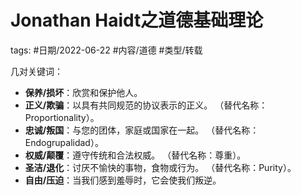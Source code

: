 # Jonathan Haidt之道德基础理论


tags: #日期/2022-06-22 #内容/道德 #类型/转载 


几对关键词：
-   **保养/损坏**：欣赏和保护他人。
-   **正义/欺骗**：以具有共同规范的协议表示的正义。 （替代名称：Proportionality）。
-   **忠诚/叛国**：与您的团体，家庭或国家在一起。 （替代名称：Endogrupalidad）。
-   **权威/颠覆**：遵守传统和合法权威。 （替代名称：尊重）。
-   **圣洁/退化**：讨厌不愉快的事物，食物或行为。 （替代名称：Purity）。
-   **自由/压迫**：当我们感到羞辱时，它会使我们叛逆。

